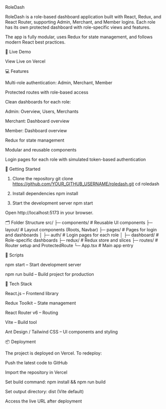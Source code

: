 RoleDash

RoleDash is a role-based dashboard application built with React, Redux, and React Router, supporting Admin, Merchant, and Member logins. Each role has its own protected dashboard with role-specific views and features.

The app is fully modular, uses Redux for state management, and follows modern React best practices.

🔗 Live Demo

View Live on Vercel

💻 Features

Multi-role authentication: Admin, Merchant, Member

Protected routes with role-based access

Clean dashboards for each role:

Admin: Overview, Users, Merchants

Merchant: Dashboard overview

Member: Dashboard overview

Redux for state management

Modular and reusable components

Login pages for each role with simulated token-based authentication

🚀 Getting Started
1. Clone the repository
git clone https://github.com/YOUR_GITHUB_USERNAME/roledash.git
cd roledash

2. Install dependencies
npm install

3. Start the development server
npm start


Open http://localhost:5173
 in your browser.

🗂 Folder Structure
src/
 ├─ components/       # Reusable UI components
 ├─ layout/           # Layout components (Roots, Navbar)
 ├─ pages/            # Pages for login and dashboards
 │   ├─ auth/         # Login pages for each role
 │   ├─ dashboard/    # Role-specific dashboards
 ├─ redux/            # Redux store and slices
 ├─ routes/           # Router setup and ProtectedRoute
 └─ App.tsx           # Main app entry

📝 Scripts

npm start – Start development server

npm run build – Build project for production

🔧 Tech Stack

React.js – Frontend library

Redux Toolkit – State management

React Router v6 – Routing

Vite – Build tool

Ant Design / Tailwind CSS – UI components and styling

📦 Deployment

The project is deployed on Vercel. To redeploy:

Push the latest code to GitHub

Import the repository in Vercel

Set build command: npm install && npm run build

Set output directory: dist (Vite default)

Access the live URL after deployment